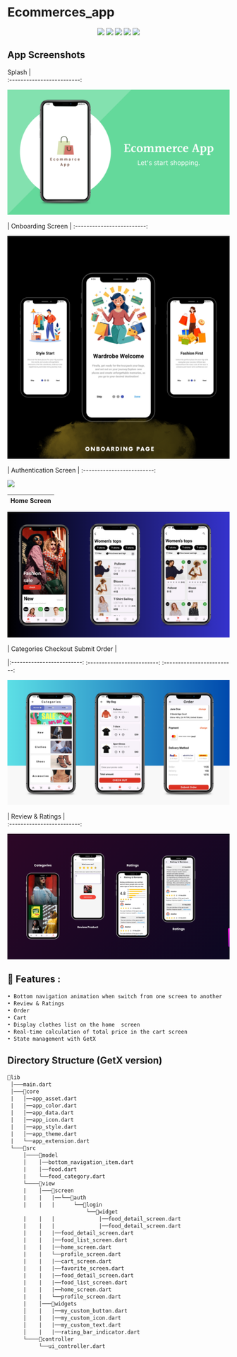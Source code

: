 # Ecommerces_app
<p align="center">
  <img src="https://img.shields.io/github/stars/SinaSys/flutter_japanese_restaurant_app">
  <img src="https://img.shields.io/github/forks/SinaSys/flutter_japanese_restaurant_app">
  <img src="https://img.shields.io/github/actions/workflow/status/SinaSys/flutter_japanese_restaurant_app/main.yml?label=CI&logo=github">
  <img src="https://img.shields.io/github/v/release/SinaSys/flutter_japanese_restaurant_app?label=Release&logo=semantic-release">
  <img src="https://img.shields.io/github/last-commit/SinaSys/flutter_japanese_restaurant_app?label=Last%20commit">

## App Screenshots

Splash                    |   
:-------------------------:

![](https://github.com/MTS-Services/E-commerce/blob/main/screenshots/Green%20and%20Black%20Modern%20Sales%20Marketing%20Presentation.png?raw=true)


| Onboarding Screen        |
:-------------------------:

![](https://github.com/MTS-Services/E-commerce/blob/main/screenshots/Neon%20gradient%20mobile%20mockup%20instagram%20post%20.png?raw=true)


| Authentication Screen |
:-------------------------:

![](https://github.com/user-attachments/assets/ea7f8050-cdf1-45bd-9f56-4f0ac07c69ce)


 |        Home Screen      |
|:-------------------------:|

![](https://github.com/MTS-Services/E-commerce/blob/main/screenshots/Purple%20App%20Phone%20Mockup%20Sales%20Marketing%20Video%20Presentation.png?raw=true)


  |         Categories                Checkout               Submit Order       |    
                                                    
  |:-------------------------: :-------------------------: :-------------------------:


![](https://github.com/MTS-Services/E-commerce/blob/main/screenshots/Purple%20App%20Phone%20Mockup%20Sales%20Marketing%20Video%20Presentation%20(1).png?raw=true)



 |  Review & Ratings        |  
 :-------------------------:

![](https://github.com/MTS-Services/E-commerce/blob/main/screenshots/Purple%20Pink%20Gradient%20Mobile%20Application%20Presentation%20(1).png?raw=true)


## 🚀 Features :
```
• Bottom navigation animation when switch from one screen to another
• Review & Ratings
• Order 
• Cart 
• Display clothes list on the home  screen
• Real-time calculation of total price in the cart screen
• State management with GetX 
```


## Directory Structure (GetX version)
```
📂lib
 │───main.dart  
 │───📂core  
 |   │──app_asset.dart
 |   │──app_color.dart
 |   │──app_data.dart
 |   │──app_icon.dart
 |   │──app_style.dart
 |   │──app_theme.dart
 |   └──app_extension.dart
 └───📂src
     │────📂model
     │    │──bottom_navigation_item.dart
     |    │──food.dart
     |    └──food_category.dart
     └────📂view
     |    │───📂screen
     |    |   |──└──📂auth
     |    |   |      └──📂login
                         └──📂widget
     |    |   |              |──food_detail_screen.dart
     |    |   |              |──food_detail_screen.dart
     |    |   |──food_detail_screen.dart
     |    |   |──food_list_screen.dart
     |    |   |──home_screen.dart
     |    |   └──profile_screen.dart
     |    |   |──cart_screen.dart
     |    |   |──favorite_screen.dart
     |    |   |──food_detail_screen.dart
     |    |   |──food_list_screen.dart
     |    |   |──home_screen.dart
     |    |   └──profile_screen.dart
     |    │───📂widgets
     │    |   |──my_custom_button.dart
     │    |   |──my_custom_icon.dart
     │    |   |──my_custom_text.dart
     │    |   |──rating_bar_indicator.dart
     └────📂controller
          └──ui_controller.dart



